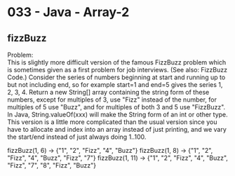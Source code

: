 033 - Java - Array-2
=====================

fizzBuzz
--------

Problem:  
This is slightly more difficult version of the famous FizzBuzz problem which is sometimes given as a first problem for job interviews. (See also: FizzBuzz Code.) Consider the series of numbers beginning at start and running up to but not including end, so for example start=1 and end=5 gives the series 1, 2, 3, 4. Return a new String[] array containing the string form of these numbers, except for multiples of 3, use "Fizz" instead of the number, for multiples of 5 use "Buzz", and for multiples of both 3 and 5 use "FizzBuzz". In Java, String.valueOf(xxx) will make the String form of an int or other type. This version is a little more complicated than the usual version since you have to allocate and index into an array instead of just printing, and we vary the start/end instead of just always doing 1..100. 

fizzBuzz(1, 6) → {"1", "2", "Fizz", "4", "Buzz"}
fizzBuzz(1, 8) → {"1", "2", "Fizz", "4", "Buzz", "Fizz", "7"}
fizzBuzz(1, 11) → {"1", "2", "Fizz", "4", "Buzz", "Fizz", "7", "8", "Fizz", "Buzz"}